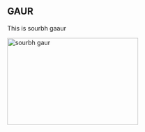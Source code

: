 <!DOCTYPE html>
<html>

<head>
	<title>Welcome To GFG</title>
</head>

<body>
	<h2>GAUR</h2>
	<p>This is sourbh gaaur <img> </p>
	<img src=
    https://wallpapercave.com/wp/wp6340343.jpg
    width="300px" height="200px"
		alt="sourbh gaur" />
</body>

</html>

